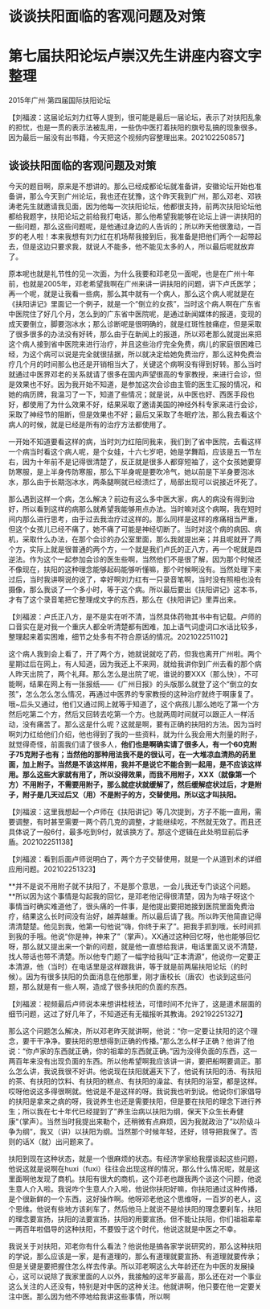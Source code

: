 # 谈谈扶阳面临的客观问题及对策



# 第七届扶阳论坛卢崇汉先生讲座内容文字整理

2015年广州·第四届国际扶阳论坛

【刘福波：这届论坛刘力红等人提到，很可能是最后一届论坛，表示了对扶阳乱象的担忧，也是一贯的表示法被乱用，一些伪中医打着扶阳的旗号乱搞的现象很多。因为最后一届没有出书籍，今天把这个视频内容整理出来。202102250857】

## 谈谈扶阳面临的客观问题及对策

今天的题目啊，原来是不想讲的。那么已经成都论坛就准备讲，安徽论坛开始也准备讲，那么今天到广州论坛，我也还在犹豫，这个昨天我到广州，那么邓老、邓铁涛老先生就邀请我见面，因为他每一次扶阳论坛，他都很支持，前两次扶阳论坛他都给我题字，扶阳论坛之前给我打电话，那么他希望我能够在论坛上讲一讲扶阳的一些问题，那么这些问题呢，是他通过身边的人告诉的；所以昨天他很激动，一百岁的老人啦！本来我想有刘力红在机场帮我接到后，我准备是把他们两个一起带起去，但是这边只要求我，就说人不能多，他不能见太多的人，所以最后呢就放弃了。

原本呢也就是礼节性的见一次面，为什么我要和邓老见一面呢，也是在广州十年前，也就是2005年，邓老希望我啊在广州来讲一讲扶阳的问题，讲下卢氏医学；再一个呢，就是让我看一些病，那么其中就有一个病人，那么这个病人呢就是在《扶阳讲记》里面记一个例子，就是一个“倒立的女孩”，当时这个病人啊在广东省中医院住了好几个月，怎么到的广东省中医院呢，是通过新闻媒体的报道，变现的成天要倒立，脚要泡冰水；那么诊断呢是很明确的，就是红斑性肢痛症，但是采取了很多很多的办法没有好转，那么由于在新闻上的报道，所以邓老那么就提出来把这个病人接到省中医院来进行治疗，并且这些治疗完全免费，病儿的家庭很困难已经，为这个病可以说是完全就很拮据，所以就决定给她免费治疗，那么这种免费治疗几个月的时间那么也还是开销相当大了，关键这个病啊没有得到好转。那么当时就通过中医界邓老的关系就请了很多在国内声望很高的专家教授，来进行会诊，但是效果也不好。因为我开始不知道，是参加这次会诊由主管的医生汇报的情况，和她的病历牌，我温习了一下，知道了些情况；就是说，从中医也好、西医手段也好，都使用了为什么效果不好，结果采取了邀请美国的神经外科专家来进行会诊，采取了神经节的阻断，但是效果也不好；最后又采取了冬眠疗法，那么我去看这个病人的时候，就是已经是所有的治疗方法都使用了。

一开始不知道要看这样的病，当时刘力红陪同我来，我们到了省中医院，去看这样一个病当时看这个病人呢，是个女娃，十六七岁吧，她是学舞蹈，应该是五一节左右，因为十年前不是记得很清楚了，反正就是很多人都穿短袖了，这个女孩她要穿防寒服，是上半身传防寒服，那么下半身呢是要吹冷气，她以前是下半身要泡冰水，那么由于长期泡冰水，两条腿啊就已经溃烂了，局部出现可以说接近坏死了。

那么遇到这样一个病，怎么解决？前边有这么多中医大家，病人的病没有得到治好，所以看到这样的病那么就希望我能够用点办法。当时嘛对这个病啊，我在短时间内那么进行思考，由于过去我治疗过这样的。那么同样是这样的疼痛相当严重，但这个女孩儿已经不痛了，她不痛了可能是神经切断了。当时对这个病的病因、病机，采取什么办法，在那个会诊的办公室里面，那么我就提出来；并且呢就开了两个方，实际上就是很普通的两个方，一个就是我们卢氏的正八方，再一个呢就是四逆法。作为这个一起参加会诊的医生些啊，当然他们不是很了解，因为那个时候还不像现在，扶阳的这种理念能够起码能够听懂嘛，那个时候啊没有。当然处理下来过后，当时我讲啊说的说了，幸好啊刘力红有一只录音笔啊，当时没有照相也没有摄像，那么我谈了一个多小时，等于这个病。所以最后要出《扶阳讲记》这本书，才有了这个录音笔把它整理成文字的东西，那么在《扶阳讲记》里弄出来。

【刘福波：卢氏正八方，是不是实在听不清，当然具体药物其书中有记载。卢师的口音实在是对我一个重庆人都全听清楚都有困难，加上语气词虚词口水话比较多，整理起来着实困难，细节之处多有不符合原话的情况。202102251102】

这个病人我到会上看了，开了两个方，她就说就吃了药，但我也离开广州啦。两个星期过后在网上，有人知道，因为我还上不来网，就给我讲你到广州去看的那个病人昨天出院了，两个礼拜。那么怎么是出院了呢，谁说的要XXX（那么快），不可能啊，结果在网上有一张报纸——《广州日报》的头版那么就登了这个“倒立的女孩”，怎么怎么怎么情况，再通过中医界的专家教授的这种治疗就终于啊康复了。哦~后头又通过，他们又通过网上就等于知道了，这个病孩儿那么她吃了第一个方然后吃第二个方，然后又回转去吃第一个方。也就两周时间就可以跟正人一样活动，没有痛苦了。那么这是什么呢？这就是啊，要有正确的扶阳的方法。因为当时啊刘力红给他们介绍，他也得到了我的一些资料，就为什么我会用大剂量的附子，就觉得奇怪，前面我们请了很多人，**他们也是啊确实请了很多人，有一个60克附子75克附子也有；当然他的那种用法我不是的很认可，在一大堆凉血清热的药里面，加上附子。当然是不该这样用，我并不是说它不能合到一起用，是不应该这样用。那么这些大家就有用了，所以没得效果，而我不用附子，XXX（就像第一个方）不用附子，不需要用附子，那么就症状就缓解了，然后缓解症状过后，才是附子，附子是几天过后又（用）不是附子的方，交替使用。所以这才叫扶阳。**

【刘福波：这里我想起一个卢师在《扶阳讲记》等几次提到，方子不能一直用，需要调整，有时甚至需要一两个药几克的调整，才能继续吃，不然就无效了。而且还具体说了一般6付，最多吃到9付，就该换方了。那这个逻辑在此处明显前后矛盾。202102251138】

【刘福波：看到后面卢师说明白了，两个方子交替使用，就是一个从道到术的详细应用问题。202102251323】

**并不是说不用附子就不扶阳了，不是那个意思，一会儿我还专门谈这个问题。**所以因为这个事情是勾起我的回忆，是邓老他记得很清楚，因为为啥子呀这个事情当时确实难道他了，很头痛的一件事，是他提出要把她接到医院里面免费治疗，结果这么长时间没有治好，越弄越重。所以最后请了我。所以昨天他简直记得清清楚楚。他见到我，他第一句他说“嗨，你终于来了”。把我手抓到哦，长时间抓到我的手哦。他说“你是神，神来了”（掌声）。XX通过这种回忆呀，他也能够回忆呀，那么就又提出来一个新的问题，就是他一直想给我讲，电话里面又说不清楚，找人带话也带不清楚。所以他专门题了一幅字给我叫“正本清源”，他说你一定要正本清源，他（当时）在电话里是这样跟我讲，等于就是前两届扶阳论坛（的时候）。因为有很多扶阳的负面消息在他那里，刚才唐校长（唐农）也谈到这些问题，那么就是有一些人啊，造成了很多扶阳的负面的东西。

【刘福波：视频最后卢师说本来想讲桂枝法，可惜时间不允许了，这是道术层面的细节问题，这过了好几年了，不知道还有无福报听其教诲。292192251327】

那么这个问题怎么解决，所以邓老昨天就讲啊，他说：“你一定要让扶阳的这个理念，要干干净净。要扶阳的思想得到正确的传播。”那么怎么样子正确？他讲了他说：“你卢家的东西就正确，你的祖辈的东西就正确。”因为没得负面的东西，这一两百年来没有出现负面的东西。所以他希望啊我应该讲一讲，要把船啊要调正。那么怎么讲，我说我很不好讲。他说现在扶阳就遍天下了，他说有扶阳的汤、有扶阳的茶、有扶阳的饮料、有扶阳的糕点、有扶阳的澡盆、有扶阳的浴室，都是这样。哎呀他说这多得很啊就。他说是不是这样的呀。我说我也听到说。他说你们家倡导的扶阳是拿来之病的呀，我说养生也还是需要扶阳，但是要在扶阳的理念下进行养生；所以我在七十年代已经提到了”养生治病以扶阳为纲，保天下众生长寿健康“（掌声）。当然当时我提出来勒个，还稍微有点麻烦，因为我就政治了”以阶级斗争为纲“，我又（讲）以扶阳为纲。当然那个时候年轻，还好，领导把我保了。否则的话X（就）出问题来了。

扶阳到现在这种状态，就是一个很麻烦的状态。有经济学家给我摆谈起这些问题，他说这就是说啊在huxi（fuxi）往往会出现这样的情况，那么什么情况呢，就是这里面啊他发现了商机。扶阳有很大的商机，这个邓老也跟我两个谈这个问题，他说生意人介入啦。我说咋个生意人介入啦，他说你扶阳好嘛，你扶阳通过这种传播，是个很新鲜的一个东西，这好操作啊。他呀邓老他这个思维呀，一百岁的老人，这个思维。他说有些地方该刹车了，然后他马上就说不是给扶阳的理念要刹车，扶阳的理念要宣扬，扶阳的法要宣扬，扶阳的用要宣扬。但不能让扶阳，你们祖祖辈辈一两百年啦倡导的这种扶阳，不要毁于这个时代，他说这就是中医之不幸。

我说关于对扶阳，邓老你有什么看法？他说他是搞各家学说研究的，那么这种扶阳的学说，那么应该是一家，是有道理的，那么有道理就要宣扬、有道理就要传承；但是关键是要把握住怎么样去传承。所以邓老啊这么大年龄还在为中医的发展操心，这可以说除了我家里面的人以外，我接触的这年岁最高，那么还在对一个事业这么关注的人还没有，特别是对中医的这种关注。他就讲啊，他只要在他一定要关注中医。那么因为他不停地给我讲这些事情，所以啊








